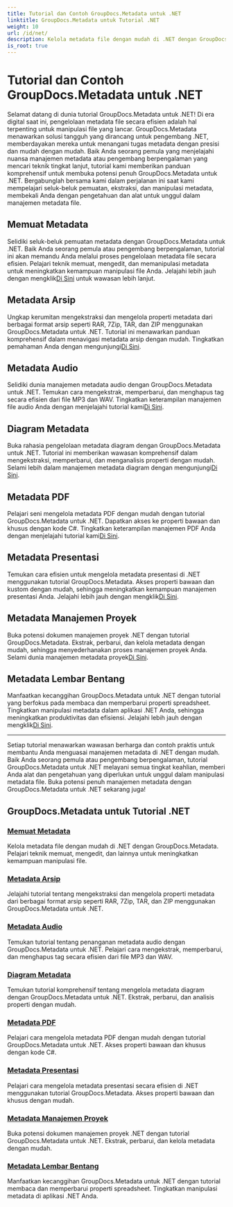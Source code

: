 ```yaml
---
title: Tutorial dan Contoh GroupDocs.Metadata untuk .NET
linktitle: GroupDocs.Metadata untuk Tutorial .NET
weight: 10
url: /id/net/
description: Kelola metadata file dengan mudah di .NET dengan GroupDocs.Metadata. Pelajari teknik memuat, mengedit, dan lainnya untuk meningkatkan kemampuan manipulasi file.
is_root: true
---
```


# Tutorial dan Contoh GroupDocs.Metadata untuk .NET

Selamat datang di dunia tutorial GroupDocs.Metadata untuk .NET! Di era digital saat ini, pengelolaan metadata file secara efisien adalah hal terpenting untuk manipulasi file yang lancar. GroupDocs.Metadata menawarkan solusi tangguh yang dirancang untuk pengembang .NET, memberdayakan mereka untuk menangani tugas metadata dengan presisi dan mudah dengan mudah. Baik Anda seorang pemula yang menjelajahi nuansa manajemen metadata atau pengembang berpengalaman yang mencari teknik tingkat lanjut, tutorial kami memberikan panduan komprehensif untuk membuka potensi penuh GroupDocs.Metadata untuk .NET. Bergabunglah bersama kami dalam perjalanan ini saat kami mempelajari seluk-beluk pemuatan, ekstraksi, dan manipulasi metadata, membekali Anda dengan pengetahuan dan alat untuk unggul dalam manajemen metadata file.

## Memuat Metadata  
Selidiki seluk-beluk pemuatan metadata dengan GroupDocs.Metadata untuk .NET. Baik Anda seorang pemula atau pengembang berpengalaman, tutorial ini akan memandu Anda melalui proses pengelolaan metadata file secara efisien. Pelajari teknik memuat, mengedit, dan memanipulasi metadata untuk meningkatkan kemampuan manipulasi file Anda. Jelajahi lebih jauh dengan mengklik[Di Sini](./metadata-loading/) untuk wawasan lebih lanjut.

## Metadata Arsip  
 Ungkap kerumitan mengekstraksi dan mengelola properti metadata dari berbagai format arsip seperti RAR, 7Zip, TAR, dan ZIP menggunakan GroupDocs.Metadata untuk .NET. Tutorial ini menawarkan panduan komprehensif dalam menavigasi metadata arsip dengan mudah. Tingkatkan pemahaman Anda dengan mengunjungi[Di Sini](./archive-metadata/).

## Metadata Audio  
 Selidiki dunia manajemen metadata audio dengan GroupDocs.Metadata untuk .NET. Temukan cara mengekstrak, memperbarui, dan menghapus tag secara efisien dari file MP3 dan WAV. Tingkatkan keterampilan manajemen file audio Anda dengan menjelajahi tutorial kami[Di Sini](./audio-metadata/).

## Diagram Metadata  
Buka rahasia pengelolaan metadata diagram dengan GroupDocs.Metadata untuk .NET. Tutorial ini memberikan wawasan komprehensif dalam mengekstraksi, memperbarui, dan menganalisis properti dengan mudah. Selami lebih dalam manajemen metadata diagram dengan mengunjungi[Di Sini](./diagram-metadata/).

## Metadata PDF  
 Pelajari seni mengelola metadata PDF dengan mudah dengan tutorial GroupDocs.Metadata untuk .NET. Dapatkan akses ke properti bawaan dan khusus dengan kode C#. Tingkatkan keterampilan manajemen PDF Anda dengan menjelajahi tutorial kami[Di Sini](./pdf-metadata/).

## Metadata Presentasi  
 Temukan cara efisien untuk mengelola metadata presentasi di .NET menggunakan tutorial GroupDocs.Metadata. Akses properti bawaan dan kustom dengan mudah, sehingga meningkatkan kemampuan manajemen presentasi Anda. Jelajahi lebih jauh dengan mengklik[Di Sini](./presentation-metadata/).

## Metadata Manajemen Proyek  
 Buka potensi dokumen manajemen proyek .NET dengan tutorial GroupDocs.Metadata. Ekstrak, perbarui, dan kelola metadata dengan mudah, sehingga menyederhanakan proses manajemen proyek Anda. Selami dunia manajemen metadata proyek[Di Sini](./project-management-metadata/).

## Metadata Lembar Bentang  
Manfaatkan kecanggihan GroupDocs.Metadata untuk .NET dengan tutorial yang berfokus pada membaca dan memperbarui properti spreadsheet. Tingkatkan manipulasi metadata dalam aplikasi .NET Anda, sehingga meningkatkan produktivitas dan efisiensi. Jelajahi lebih jauh dengan mengklik[Di Sini](./spreadsheet-metadata/).

----
Setiap tutorial menawarkan wawasan berharga dan contoh praktis untuk membantu Anda menguasai manajemen metadata di .NET dengan mudah. Baik Anda seorang pemula atau pengembang berpengalaman, tutorial GroupDocs.Metadata untuk .NET melayani semua tingkat keahlian, memberi Anda alat dan pengetahuan yang diperlukan untuk unggul dalam manipulasi metadata file. Buka potensi penuh manajemen metadata dengan GroupDocs.Metadata untuk .NET sekarang juga! 

## GroupDocs.Metadata untuk Tutorial .NET
### [Memuat Metadata](./metadata-loading/)
Kelola metadata file dengan mudah di .NET dengan GroupDocs.Metadata. Pelajari teknik memuat, mengedit, dan lainnya untuk meningkatkan kemampuan manipulasi file.
### [Metadata Arsip](./archive-metadata/)
Jelajahi tutorial tentang mengekstraksi dan mengelola properti metadata dari berbagai format arsip seperti RAR, 7Zip, TAR, dan ZIP menggunakan GroupDocs.Metadata untuk .NET.
### [Metadata Audio](./audio-metadata/)
Temukan tutorial tentang penanganan metadata audio dengan GroupDocs.Metadata untuk .NET. Pelajari cara mengekstrak, memperbarui, dan menghapus tag secara efisien dari file MP3 dan WAV.
### [Diagram Metadata](./diagram-metadata/)
Temukan tutorial komprehensif tentang mengelola metadata diagram dengan GroupDocs.Metadata untuk .NET. Ekstrak, perbarui, dan analisis properti dengan mudah.
### [Metadata PDF](./pdf-metadata/)
Pelajari cara mengelola metadata PDF dengan mudah dengan tutorial GroupDocs.Metadata untuk .NET. Akses properti bawaan dan khusus dengan kode C#.
### [Metadata Presentasi](./presentation-metadata/)
Pelajari cara mengelola metadata presentasi secara efisien di .NET menggunakan tutorial GroupDocs.Metadata. Akses properti bawaan dan khusus dengan mudah.
### [Metadata Manajemen Proyek](./project-management-metadata/)
Buka potensi dokumen manajemen proyek .NET dengan tutorial GroupDocs.Metadata untuk .NET. Ekstrak, perbarui, dan kelola metadata dengan mudah.
### [Metadata Lembar Bentang](./spreadsheet-metadata/)
Manfaatkan kecanggihan GroupDocs.Metadata untuk .NET dengan tutorial membaca dan memperbarui properti spreadsheet. Tingkatkan manipulasi metadata di aplikasi .NET Anda.